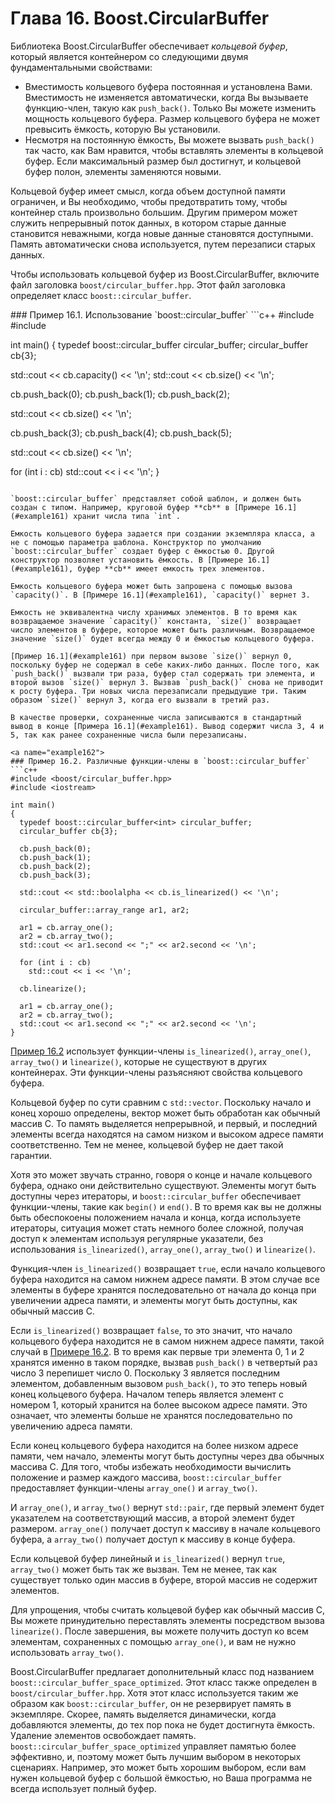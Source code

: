 # Глава 16. Boost.CircularBuffer

Библиотека Boost.CircularBuffer обеспечивает *кольцевой буфер*, который является контейнером со следующими двумя фундаментальными свойствами:
- Вместимость кольцевого буфера постоянная и установлена Вами. Вместимость не изменяется автоматически, когда Вы вызываете функцию-член, такую как `push_back()`. Только Вы можете изменить мощность кольцевого буфера. Размер кольцевого буфера не может превысить ёмкость, которую Вы установили.
- Несмотря на постоянную ёмкость, Вы можете вызвать `push_back()` так часто, как Вам нравится, чтобы вставлять элементы в кольцевой буфер. Если максимальный размер был достигнут, и кольцевой буфер полон, элементы заменяются новыми.

Кольцевой буфер имеет смысл, когда объем доступной памяти ограничен, и Вы необходимо, чтобы предотвратить тому, чтобы контейнер сталь произвольно большим. Другим примером может служить непрерывный поток данных, в котором старые данные становится неважными, когда новые данные становятся доступными. Память автоматически снова используется, путем перезаписи старых данных.

Чтобы использовать кольцевой буфер из Boost.CircularBuffer, включите файл заголовка `boost/circular_buffer.hpp`. Этот файл заголовка определяет класс `boost::circular_buffer`.

<a name="example161">
### Пример 16.1. Использование `boost::circular_buffer`
```c++
#include <boost/circular_buffer.hpp>
#include <iostream>

int main()
{
  typedef boost::circular_buffer<int> circular_buffer;
  circular_buffer cb{3};

  std::cout << cb.capacity() << '\n';
  std::cout << cb.size() << '\n';

  cb.push_back(0);
  cb.push_back(1);
  cb.push_back(2);

  std::cout << cb.size() << '\n';

  cb.push_back(3);
  cb.push_back(4);
  cb.push_back(5);

  std::cout << cb.size() << '\n';

  for (int i : cb)
    std::cout << i << '\n';
}
```

`boost::circular_buffer` представляет собой шаблон, и должен быть создан с типом. Например, круговой буфер **cb** в [Примере 16.1](#example161) хранит числа типа `int`.

Емкость кольцевого буфера задается при создании экземпляра класса, а не с помощью параметра шаблона. Конструктор по умолчанию `boost::circular_buffer` создает буфер с ёмкостью 0. Другой конструктор позволяет установить ёмкость. В [Примере 16.1](#example161), буфер **cb** имеет емкость трех элементов.

Емкость кольцевого буфера может быть запрошена с помощью вызова `capacity()`. В [Примере 16.1](#example161), `capacity()` вернет 3.

Емкость не эквивалентна числу хранимых элементов. В то время как возвращаемое значение `capacity()` константа, `size()` возвращает число элементов в буфере, которое может быть различным. Возвращаемое значение `size()` будет всегда между 0 и ёмкостью кольцевого буфера.

[Пример 16.1](#example161) при первом вызове `size()` вернул 0, поскольку буфер не содержал в себе каких-либо данных. После того, как `push_back()` вызвали три раза, буфер стал содержать три элемента, и второй вызов `size()` вернул 3. Вызвав `push_back()` снова не приводит к росту буфера. Три новых числа перезаписали предыдущие три. Таким образом `size()` вернул 3, когда его вызвали в третий раз.

В качестве проверки, сохраненные числа записываются в стандартный вывод в конце [Примера 16.1](#example161). Вывод содержит числа 3, 4 и 5, так как ранее сохраненные числа были перезаписаны.

<a name="example162">
### Пример 16.2. Различные функции-члены в `boost::circular_buffer`
```c++
#include <boost/circular_buffer.hpp>
#include <iostream>

int main()
{
  typedef boost::circular_buffer<int> circular_buffer;
  circular_buffer cb{3};

  cb.push_back(0);
  cb.push_back(1);
  cb.push_back(2);
  cb.push_back(3);

  std::cout << std::boolalpha << cb.is_linearized() << '\n';

  circular_buffer::array_range ar1, ar2;

  ar1 = cb.array_one();
  ar2 = cb.array_two();
  std::cout << ar1.second << ";" << ar2.second << '\n';

  for (int i : cb)
    std::cout << i << '\n';

  cb.linearize();

  ar1 = cb.array_one();
  ar2 = cb.array_two();
  std::cout << ar1.second << ";" << ar2.second << '\n';
}
```

[Пример 16.2](#example162) использует функции-члены  `is_linearized()`, `array_one()`, `array_two()` и `linearize()`, которые не существуют в других контейнерах. Эти функции-члены разъясняют свойства кольцевого буфера.

Кольцевой буфер по сути сравним с `std::vector`. Поскольку начало и конец хорошо определены, вектор может быть обработан как обычный массив C. То память выделяется непрерывной, и первый, и последний элементы всегда находятся на самом низком и высоком адресе памяти соответственно. Тем не менее, кольцевой буфер не дает такой гарантии.

Хотя это может звучать странно, говоря о конце и начале кольцевого буфера, однако они действительно существуют. Элементы могут быть доступны через итераторы, и `boost::circular_buffer` обеспечивает функции-члены, такие как `begin()` и `end()`. В то время как вы не должны быть обеспокоены положением начала и конца, когда используете итераторы, ситуация может стать немного более сложной, получая доступ к элементам используя регулярные указатели, без использования `is_linearized()`, `array_one()`, `array_two()` и `linearize()`.

Функция-член `is_linearized()` возвращает `true`, если начало кольцевого буфера находится на самом нижнем адресе памяти. В этом случае все элементы в буфере хранятся последовательно от начала до конца при увеличении адреса памяти, и элементы могут быть доступны, как обычный массив C.

Если `is_linearized()` возвращает `false`, то это значит, что начало кольцевого буфера находится не в самом нижнем адресе памяти, такой случай в [Примере 16.2](#example162). В то время как первые три элемента 0, 1 и 2 хранятся именно в таком порядке, вызвав `push_back()` в четвертый раз число 3 перепишет число 0. Поскольку 3 является последним элементом, добавленным вызовом `push_back()`, то это теперь новый конец кольцевого буфера. Началом теперь является элемент с номером 1, который хранится на более высоком адресе памяти. Это означает, что элементы больше не хранятся последовательно по увеличению адреса памяти.

Если конец кольцевого буфера находится на более низком адресе памяти, чем начало, элементы могут быть доступны через два обычных массива C. Для того, чтобы избежать необходимости вычислить положение и размер каждого массива, `boost::circular_buffer` предоставляет функции-члены `array_one()` и `array_two()`.

И `array_one()`, и `array_two()` вернут `std::pair`, где первый элемент будет указателем на соответствующий массив, а второй элемент будет размером. `array_one()` получает доступ к массиву в начале кольцевого буфера, а `array_two()` получает доступ к массиву в конце буфера.

Если кольцевой буфер линейный и `is_linearized()` вернул `true`, `array_two()` может быть так же вызван. Тем не менее, так как существует только один массив в буфере, второй массив не содержит элементов.

Для упрощения, чтобы считать кольцевой буфер как обычный массив C, Вы можете принудительно переставлять элементы посредством вызова `linearize()`. После завершения, вы можете получить доступ ко всем элементам, сохраненных с помощью `array_one()`, и вам не нужно использовать `array_two()`.

Boost.CircularBuffer предлагает дополнительный класс под названием `boost::circular_buffer_space_optimized`. Этот класс также определен в `boost/circular_buffer.hpp`. Хотя этот класс используется таким же образом как `boost::circular_buffer`, он не резервирует память в экземпляре. Скорее, память выделяется динамически, когда добавляются элементы, до тех пор пока не будет достигнута ёмкость. Удаление элементов освобождает память. `boost::circular_buffer_space_optimized` управляет памятью более эффективно, и, поэтому может быть лучшим выбором в некоторых сценариях. Например, это может быть хорошим выбором, если вам нужен кольцевой буфер с большой ёмкостью, но Ваша программа не всегда использует полный буфер.
